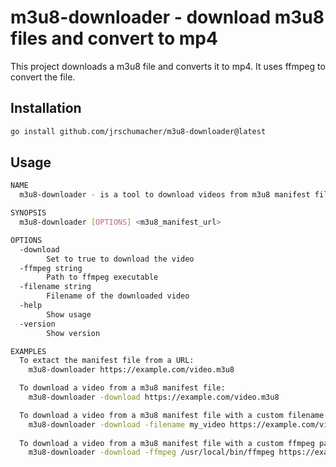 # m3u8-downloader - download m3u8 files and convert to mp4

This project downloads a m3u8 file and converts it to mp4. It uses ffmpeg to convert the file.

## Installation

```bash
go install github.com/jrschumacher/m3u8-downloader@latest
```

## Usage

```bash
NAME
  m3u8-downloader - is a tool to download videos from m3u8 manifest files.

SYNOPSIS
  m3u8-downloader [OPTIONS] <m3u8_manifest_url>

OPTIONS
  -download
        Set to true to download the video
  -ffmpeg string
        Path to ffmpeg executable
  -filename string
        Filename of the downloaded video
  -help
        Show usage
  -version
        Show version

EXAMPLES
  To extact the manifest file from a URL:
    m3u8-downloader https://example.com/video.m3u8

  To download a video from a m3u8 manifest file:
    m3u8-downloader -download https://example.com/video.m3u8

  To download a video from a m3u8 manifest file with a custom filename:
    m3u8-downloader -download -filename my_video https://example.com/video.m3u8
  
  To download a video from a m3u8 manifest file with a custom ffmpeg path:
    m3u8-downloader -download -ffmpeg /usr/local/bin/ffmpeg https://example.com/video.m3u8
```
